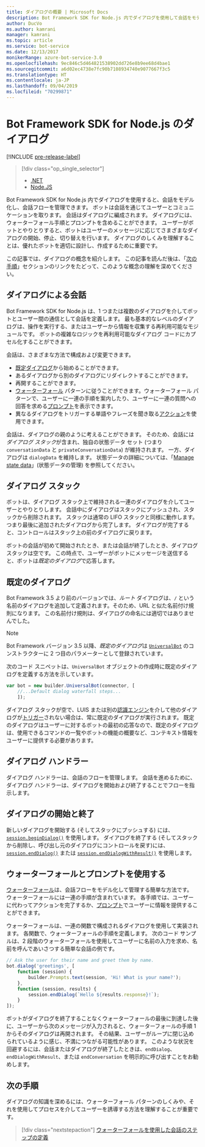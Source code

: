 ```yaml
---
title: ダイアログの概要 | Microsoft Docs
description: Bot Framework SDK for Node.js 内でダイアログを使用して会話をモデル化し、会話フローを管理する方法を学習します。
author: DucVo
ms.author: kamrani
manager: kamrani
ms.topic: article
ms.service: bot-service
ms.date: 12/13/2017
monikerRange: azure-bot-service-3.0
ms.openlocfilehash: 9ec846c5d464821538902dd726e8b9ee68d4bae1
ms.sourcegitcommit: a6d02ec4738e7fc90b7108934740e9077667f3c5
ms.translationtype: HT
ms.contentlocale: ja-JP
ms.lasthandoff: 09/04/2019
ms.locfileid: "70299871"
---
```

# <a name="dialogs-in-the-bot-framework-sdk-for-nodejs"></a>Bot Framework SDK for Node.js のダイアログ

[!INCLUDE [pre-release-label](../includes/pre-release-label-v3.md)]

> [!div class="op_single_selector"]
> - [.NET](../dotnet/bot-builder-dotnet-dialogs.md)
> - [Node.JS](../nodejs/bot-builder-nodejs-dialog-overview.md)

Bot Framework SDK for Node.js 内でダイアログを使用すると、会話をモデル化し、会話フローを管理できます。 ボットは会話を通じてユーザーとコミュニケーションを取ります。 会話はダイアログに編成されます。 ダイアログには、ウォーターフォール手順とプロンプトを含めることができます。 ユーザーがボットとやりとりすると、ボットはユーザーのメッセージに応じてさまざまなダイアログの開始、停止、切り替えを行います。 ダイアログのしくみを理解することは、優れたボットを適切に設計し、作成するために重要です。 

この記事では、ダイアログの概念を紹介します。 この記事を読んだ後は、「[次の手順](#next-steps)」セクションのリンクをたどって、このような概念の理解を深めてください。

## <a name="conversations-through-dialogs"></a>ダイアログによる会話

Bot Framework SDK for Node.js は、1 つまたは複数のダイアログを介してボットとユーザー間の通信として会話を定義します。 最も基本的なレベルのダイアログは、操作を実行する、またはユーザーから情報を収集する再利用可能なモジュールです。 ボットの複雑なロジックを再利用可能なダイアログ コードにカプセル化することができます。

会話は、さまざまな方法で構成および変更できます。

- [既定ダイアログ](#default-dialog)から始めることができます。
- あるダイアログから別のダイアログにリダイレクトすることができます。
- 再開することができます。
- [ウォーターフォール](bot-builder-nodejs-dialog-waterfall.md) パターンに従うことができます。ウォーターフォール パターンで、ユーザーに一連の手順を案内したり、ユーザーに一連の質問への回答を求める[プロンプト](bot-builder-nodejs-dialog-prompt.md)を表示できます。
- 異なるダイアログをトリガーする単語やフレーズを聞き取る[アクション](bot-builder-nodejs-dialog-actions.md)を使用できます。 

会話は、ダイアログの親のように考えることができます。 そのため、会話には*ダイアログ スタック*が含まれ、独自の状態データ セット (つまり `conversationData` と `privateConversationData`) が維持されます。 一方、ダイアログは `dialogData` を維持します。 状態データの詳細については、「[Manage state data](bot-builder-nodejs-state.md)」(状態データの管理) を参照してください。

## <a name="dialog-stack"></a>ダイアログ スタック

ボットは、ダイアログ スタック上で維持される一連のダイアログを介してユーザーとやりとりします。 会話中にダイアログはスタックにプッシュされ、スタックから削除されます。 スタックは通常の LIFO スタックと同様に動作します。つまり最後に追加されたダイアログから完了します。 ダイアログが完了すると、コントロールはスタック上の前のダイアログに戻ります。

ボットの会話が初めて開始されたとき、または会話が終了したとき、ダイアログ スタックは空です。 この時点で、ユーザーがボットにメッセージを送信すると、ボットは*既定のダイアログ*で応答します。

## <a name="default-dialog"></a>既定のダイアログ

Bot Framework 3.5 より前のバージョンでは、*ルート* ダイアログは、`/` という名前のダイアログを追加して定義されます。そのため、URL と似た名前付け規則になります。 この名前付け規則は、ダイアログの命名には適切ではありませんでした。 

> [!NOTE]
> Bot Framework バージョン 3.5 以降、*既定のダイアログ*は [`UniversalBot`](https://docs.botframework.com/node/builder/chat-reference/classes/_botbuilder_d_.universalbot.html#constructor) のコンストラクターに 2 つ目のパラメーターとして登録されています。  

次のコード スニペットは、`UniversalBot` オブジェクトの作成時に既定のダイアログを定義する方法を示しています。

```javascript
var bot = new builder.UniversalBot(connector, [
    //...Default dialog waterfall steps...
    ]);
```

ダイアログ スタックが空で、LUIS または別の[認識エンジン](bot-builder-nodejs-recognize-intent-messages.md)を介して他のダイアログが[トリガー](bot-builder-nodejs-dialog-actions.md)されない場合は、常に既定のダイアログが実行されます。 既定のダイアログはユーザーに対するボットの最初の応答なので、既定のダイアログは、使用できるコマンドの一覧やボットの機能の概要など、コンテキスト情報をユーザーに提供する必要があります。

## <a name="dialog-handlers"></a>ダイアログ ハンドラー

ダイアログ ハンドラーは、会話のフローを管理します。 会話を進めるために、ダイアログ ハンドラーは、ダイアログを開始および終了することでフローを指示します。 

## <a name="starting-and-ending-dialogs"></a>ダイアログの開始と終了

新しいダイアログを開始する (そしてスタックにプッシュする) には、[`session.beginDialog()`](http://docs.botframework.com/node/builder/chat-reference/classes/_botbuilder_d_.session#begindialog) を使用します。 ダイアログを終了する (そしてスタックから削除し、呼び出し元のダイアログにコントロールを戻す)には、[`session.endDialog()`](http://docs.botframework.com/node/builder/chat-reference/classes/_botbuilder_d_.session#enddialog) または [`session.endDialogWithResult()`](http://docs.botframework.com/node/builder/chat-reference/classes/_botbuilder_d_.session#enddialogwithresult) を使用します。 

## <a name="using-waterfalls-and-prompts"></a>ウォーターフォールとプロンプトを使用する

[ウォーターフォール](bot-builder-nodejs-dialog-waterfall.md)は、会話フローをモデル化して管理する簡単な方法です。 ウォーターフォールには一連の手順が含まれています。 各手順では、ユーザーに代わってアクションを完了するか、[プロンプト](bot-builder-nodejs-dialog-prompt.md)でユーザーに情報を提供することができます。

ウォーターフォールは、一連の関数で構成されるダイアログを使用して実装されます。 各関数で、ウォーターフォールの手順を定義します。 次のコード サンプルは、2 段階のウォーターフォールを使用してユーザーに名前の入力を求め、名前を呼んであいさつする簡単な会話の例です。

```javascript
// Ask the user for their name and greet them by name.
bot.dialog('greetings', [
    function (session) {
        builder.Prompts.text(session, 'Hi! What is your name?');
    },
    function (session, results) {
        session.endDialog(`Hello ${results.response}!`);
    }
]);
```

ボットがダイアログを終了することなくウォーターフォールの最後に到達した後に、ユーザーから次のメッセージが入力されると、ウォーターフォールの手順 1 からそのダイアログは再開されます。 その結果、ユーザーがループに閉じ込められているように感じ、不満につながる可能性があります。 このような状況を回避するには、会話またはダイアログが終了したときは、`endDialog`、`endDialogWithResult`、または `endConversation` を明示的に呼び出すことをお勧めします。

## <a name="next-steps"></a>次の手順

ダイアログの知識を深めるには、ウォーターフォール パターンのしくみや、それを使用してプロセスを介してユーザーを誘導する方法を理解することが重要です。

> [!div class="nextstepaction"]
> [ウォーターフォールを使用した会話のステップの定義](bot-builder-nodejs-dialog-waterfall.md)
